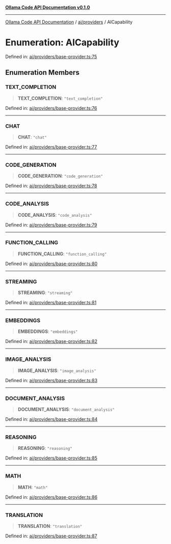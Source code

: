 [**Ollama Code API Documentation v0.1.0**](../../../README.md)

***

[Ollama Code API Documentation](../../../modules.md) / [ai/providers](../README.md) / AICapability

# Enumeration: AICapability

Defined in: [ai/providers/base-provider.ts:75](https://github.com/erichchampion/ollama-code/blob/97554aa24b97798bc862485527ccd6faff2a1d42/ollama-code/src/ai/providers/base-provider.ts#L75)

## Enumeration Members

### TEXT\_COMPLETION

> **TEXT\_COMPLETION**: `"text_completion"`

Defined in: [ai/providers/base-provider.ts:76](https://github.com/erichchampion/ollama-code/blob/97554aa24b97798bc862485527ccd6faff2a1d42/ollama-code/src/ai/providers/base-provider.ts#L76)

***

### CHAT

> **CHAT**: `"chat"`

Defined in: [ai/providers/base-provider.ts:77](https://github.com/erichchampion/ollama-code/blob/97554aa24b97798bc862485527ccd6faff2a1d42/ollama-code/src/ai/providers/base-provider.ts#L77)

***

### CODE\_GENERATION

> **CODE\_GENERATION**: `"code_generation"`

Defined in: [ai/providers/base-provider.ts:78](https://github.com/erichchampion/ollama-code/blob/97554aa24b97798bc862485527ccd6faff2a1d42/ollama-code/src/ai/providers/base-provider.ts#L78)

***

### CODE\_ANALYSIS

> **CODE\_ANALYSIS**: `"code_analysis"`

Defined in: [ai/providers/base-provider.ts:79](https://github.com/erichchampion/ollama-code/blob/97554aa24b97798bc862485527ccd6faff2a1d42/ollama-code/src/ai/providers/base-provider.ts#L79)

***

### FUNCTION\_CALLING

> **FUNCTION\_CALLING**: `"function_calling"`

Defined in: [ai/providers/base-provider.ts:80](https://github.com/erichchampion/ollama-code/blob/97554aa24b97798bc862485527ccd6faff2a1d42/ollama-code/src/ai/providers/base-provider.ts#L80)

***

### STREAMING

> **STREAMING**: `"streaming"`

Defined in: [ai/providers/base-provider.ts:81](https://github.com/erichchampion/ollama-code/blob/97554aa24b97798bc862485527ccd6faff2a1d42/ollama-code/src/ai/providers/base-provider.ts#L81)

***

### EMBEDDINGS

> **EMBEDDINGS**: `"embeddings"`

Defined in: [ai/providers/base-provider.ts:82](https://github.com/erichchampion/ollama-code/blob/97554aa24b97798bc862485527ccd6faff2a1d42/ollama-code/src/ai/providers/base-provider.ts#L82)

***

### IMAGE\_ANALYSIS

> **IMAGE\_ANALYSIS**: `"image_analysis"`

Defined in: [ai/providers/base-provider.ts:83](https://github.com/erichchampion/ollama-code/blob/97554aa24b97798bc862485527ccd6faff2a1d42/ollama-code/src/ai/providers/base-provider.ts#L83)

***

### DOCUMENT\_ANALYSIS

> **DOCUMENT\_ANALYSIS**: `"document_analysis"`

Defined in: [ai/providers/base-provider.ts:84](https://github.com/erichchampion/ollama-code/blob/97554aa24b97798bc862485527ccd6faff2a1d42/ollama-code/src/ai/providers/base-provider.ts#L84)

***

### REASONING

> **REASONING**: `"reasoning"`

Defined in: [ai/providers/base-provider.ts:85](https://github.com/erichchampion/ollama-code/blob/97554aa24b97798bc862485527ccd6faff2a1d42/ollama-code/src/ai/providers/base-provider.ts#L85)

***

### MATH

> **MATH**: `"math"`

Defined in: [ai/providers/base-provider.ts:86](https://github.com/erichchampion/ollama-code/blob/97554aa24b97798bc862485527ccd6faff2a1d42/ollama-code/src/ai/providers/base-provider.ts#L86)

***

### TRANSLATION

> **TRANSLATION**: `"translation"`

Defined in: [ai/providers/base-provider.ts:87](https://github.com/erichchampion/ollama-code/blob/97554aa24b97798bc862485527ccd6faff2a1d42/ollama-code/src/ai/providers/base-provider.ts#L87)
